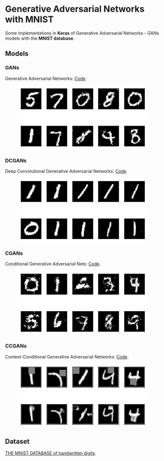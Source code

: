 # Generative Adversarial Networks with MNIST

Some implementations in **Keras** of Generative Adversarial Networks - GANs models with the **MNIST database**. 

## Models

### GANs

Generative Adversarial Networks: [Code](https://github.com/mafda/generative_adversarial_networks_101/blob/master/src/mnist/01_GAN_MNIST.ipynb).

<p align="center">
    <img src="../../img/100_gan.png" width="424"\>
</p>

### DCGANs

Deep Convolutional Generative Adversarial Networks: [Code](https://github.com/mafda/generative_adversarial_networks_101/blob/master/src/mnist/02_DCGAN_MNIST.ipynb).

<p align="center">
    <img src="../../img/100_dcgan.png" width="424"\>
</p>

### CGANs

Conditional Generative Adversarial Nets: [Code](https://github.com/mafda/generative_adversarial_networks_101/blob/master/src/mnist/03_CGAN_MNIST.ipynb).

<p align="center">
    <img src="../../img/100_cgan.png" width="424"\>
</p>

### CCGANs

Context-Conditional Generative Adversarial Networks: [Code](https://github.com/mafda/generative_adversarial_networks_101/blob/master/src/mnist/04_CCGAN_MNIST.ipynb).

<p align="center">
    <img src="../../img/100_ccgan.png" width="424"\>
</p>

## Dataset

[THE MNIST DATABASE of handwritten digits](http://yann.lecun.com/exdb/mnist/).